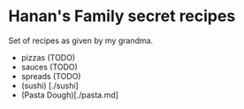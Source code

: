 # Hanan's Family secret recipes

Set of recipes as given by my grandma.

- pizzas (TODO)
- sauces (TODO)
- spreads (TODO)
- (sushi) [./sushi]
- (Pasta Dough)[./pasta.md]
